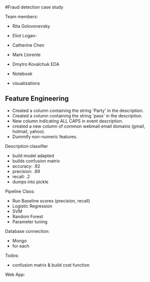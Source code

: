 #Fraud detection case study

Team members:

 - Rita Golovonevsky
 - Eliot Logan-
 - Catherine Chen
 - Mark Llorente
 - Dmytro Kovalchuk
EDA 

- Notebook
- visualizations

Feature Engineering
-
- Created a column containing the string 'Party' in the description.
- Created a column containing the string 'pass' in the description.
- New column indicating ALL CAPS in event description.
- created a new column of common webmail email domains (gmail, hotmail, yahoo).
- Dummify non-numeric features.

Description classifier

- build model adapted
- builds confusion matrix
- accuracy:  .92
- precision: .89
- recall:    .2
- dumps into pickle

Pipeline Class:

- Run Baseline scores (precision, recall)
- Logistic Regression
- SVM
- Random Forest
- Parameter tuning

Database connection:

- Mongo
- for each 

Todos:

- confusion matrix & build cost function

Web App:
